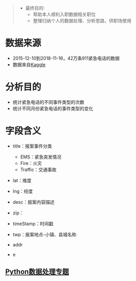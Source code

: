 > * 最终目的:
>   * 帮助本人顺利入职数据相关职位
>   * 整理归纳个人的数据处理、分析思路，供职场使用




# 数据来源
* 2015-12-10到2018-11-16，42万条911紧急电话的数据
* 数据来自[Kaggle](https://www.kaggle.com/mchirico/montcoalert/data)

# 分析目的
* 统计紧急电话的不同事件类型的次数
* 统计不同月份紧急电话的事件类型的变化

# 字段含义
* title：报案事件分类
    * EMS：紧急突发情况
    * Fire：火灾
    * Traffic：交通事故

* lat：维度
* lng：经度
* desc：报案内容描述
* zip：
* timeStamp：时间戳
* twp：报案地点-小镇、县城名称
* addr
* e

## [Python数据处理专题](https://nbviewer.jupyter.org/github/LearningDay/DataAnalyst/tree/master/Python数据处理专题/)
